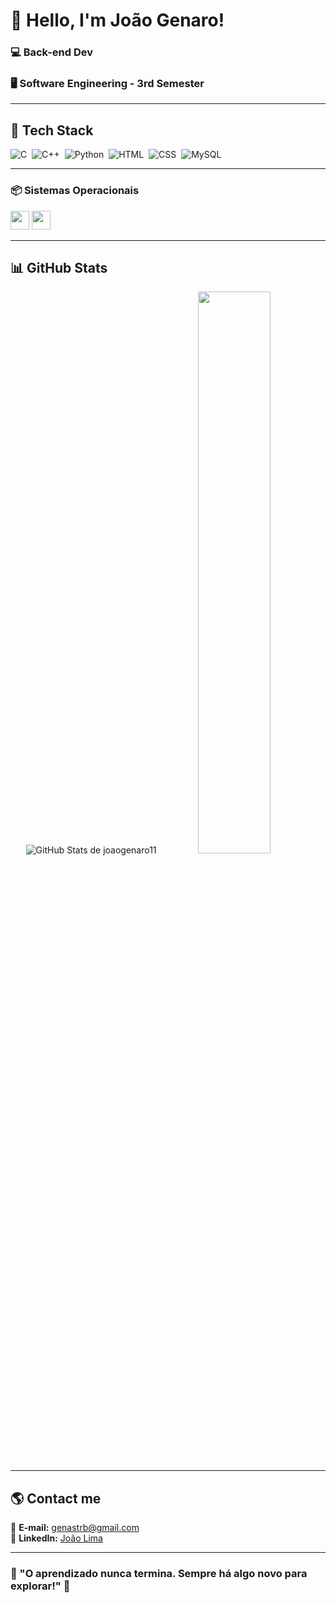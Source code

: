 # 👋 Hello, I'm João Genaro!

### 💻 Back-end Dev 
### 🖥️ Software Engineering - 3rd Semester

---

## 🚀 Tech Stack

![C](https://img.shields.io/badge/-C-05122A?style=flat&logo=c)&nbsp;
![C++](https://img.shields.io/badge/-C++-05122A?style=flat&logo=c%2B%2B)&nbsp;
![Python](https://img.shields.io/badge/-Python-05122A?style=flat&logo=python)&nbsp;
![HTML](https://img.shields.io/badge/-HTML-05122A?style=flat&logo=html5)&nbsp;
![CSS](https://img.shields.io/badge/-CSS-05122A?style=flat&logo=css3)&nbsp;
![MySQL](https://img.shields.io/badge/-MySQL-05122A?style=flat&logo=mysql)&nbsp;

---
### **📦 Sistemas Operacionais**  
<p align="left">
    <img src="https://img.shields.io/badge/-Windows_10-333333?style=flat&logo=windows" height="30"/>
    <img src="https://img.shields.io/badge/-MacOs-333333?style=flat&logo=macos" height="30"/>
</p>

---
## 📊 GitHub Stats

<p align="center">
    <img src="https://github-readme-stats.vercel.app/api?username=joaogenaro11&show_icons=true&theme=dracula" alt="GitHub Stats de joaogenaro11"/>
    <img width="48%" src="https://github-readme-stats.vercel.app/api/top-langs/?username=joaogenaro11&layout=compact&exclude_repo=TPAA-IDP&theme=dracula"/>
</p>

---

## 🌎 Contact me

📧 **E-mail:** [genastrb@gmail.com](mailto:genastrb@gmail.com)  
🔗 **LinkedIn:** [João Lima](https://www.linkedin.com/in/jo%C3%A3o-lima-9b0833333/)

---

### 🎯 "O aprendizado nunca termina. Sempre há algo novo para explorar!" 🚀
